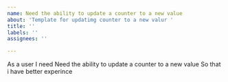 ```yaml
---
name: Need the ability to update a counter to a new value
about: 'Template for updatimg counter to a new valur '
title: ''
labels: ''
assignees: ''

---
```


As a user 
I need Need the ability to update a counter to a new value
So that i have better experince
